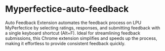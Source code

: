 # Myperfectice-auto-feedback
Auto Feedback Extension automates the feedback process on LPU MyPerfectice by selecting ratings, responses, and submitting feedback with a single keyboard shortcut (Alt+F). Ideal for streamlining feedback submissions, this Chrome extension simplifies and speeds up the process, making it effortless to provide consistent feedback quickly.
